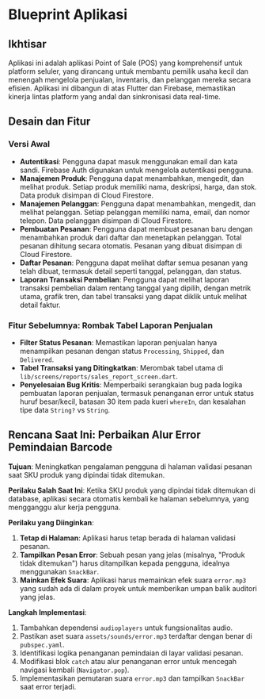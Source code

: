 # Blueprint Aplikasi

## Ikhtisar

Aplikasi ini adalah aplikasi Point of Sale (POS) yang komprehensif untuk platform seluler, yang dirancang untuk membantu pemilik usaha kecil dan menengah mengelola penjualan, inventaris, dan pelanggan mereka secara efisien. Aplikasi ini dibangun di atas Flutter dan Firebase, memastikan kinerja lintas platform yang andal dan sinkronisasi data real-time.

## Desain dan Fitur

### Versi Awal

*   **Autentikasi**: Pengguna dapat masuk menggunakan email dan kata sandi. Firebase Auth digunakan untuk mengelola autentikasi pengguna.
*   **Manajemen Produk**: Pengguna dapat menambahkan, mengedit, dan melihat produk. Setiap produk memiliki nama, deskripsi, harga, dan stok. Data produk disimpan di Cloud Firestore.
*   **Manajemen Pelanggan**: Pengguna dapat menambahkan, mengedit, dan melihat pelanggan. Setiap pelanggan memiliki nama, email, dan nomor telepon. Data pelanggan disimpan di Cloud Firestore.
*   **Pembuatan Pesanan**: Pengguna dapat membuat pesanan baru dengan menambahkan produk dari daftar dan menetapkan pelanggan. Total pesanan dihitung secara otomatis. Pesanan yang dibuat disimpan di Cloud Firestore.
*   **Daftar Pesanan**: Pengguna dapat melihat daftar semua pesanan yang telah dibuat, termasuk detail seperti tanggal, pelanggan, dan status.
*   **Laporan Transaksi Pembelian**: Pengguna dapat melihat laporan transaksi pembelian dalam rentang tanggal yang dipilih, dengan metrik utama, grafik tren, dan tabel transaksi yang dapat diklik untuk melihat detail faktur.

### Fitur Sebelumnya: Rombak Tabel Laporan Penjualan

*   **Filter Status Pesanan**: Memastikan laporan penjualan hanya menampilkan pesanan dengan status `Processing`, `Shipped`, dan `Delivered`.
*   **Tabel Transaksi yang Ditingkatkan**: Merombak tabel utama di `lib/screens/reports/sales_report_screen.dart`.
*   **Penyelesaian Bug Kritis**: Memperbaiki serangkaian bug pada logika pembuatan laporan penjualan, termasuk penanganan error untuk status huruf besar/kecil, batasan 30 item pada kueri `whereIn`, dan kesalahan tipe data `String?` vs `String`.

## Rencana Saat Ini: Perbaikan Alur Error Pemindaian Barcode

**Tujuan**: Meningkatkan pengalaman pengguna di halaman validasi pesanan saat SKU produk yang dipindai tidak ditemukan.

**Perilaku Salah Saat Ini**:
Ketika SKU produk yang dipindai tidak ditemukan di database, aplikasi secara otomatis kembali ke halaman sebelumnya, yang mengganggu alur kerja pengguna.

**Perilaku yang Diinginkan**:
1.  **Tetap di Halaman**: Aplikasi harus tetap berada di halaman validasi pesanan.
2.  **Tampilkan Pesan Error**: Sebuah pesan yang jelas (misalnya, "Produk tidak ditemukan") harus ditampilkan kepada pengguna, idealnya menggunakan `SnackBar`.
3.  **Mainkan Efek Suara**: Aplikasi harus memainkan efek suara `error.mp3` yang sudah ada di dalam proyek untuk memberikan umpan balik auditori yang jelas.

**Langkah Implementasi**:
1.  Tambahkan dependensi `audioplayers` untuk fungsionalitas audio.
2.  Pastikan aset suara `assets/sounds/error.mp3` terdaftar dengan benar di `pubspec.yaml`.
3.  Identifikasi logika penanganan pemindaian di layar validasi pesanan.
4.  Modifikasi blok `catch` atau alur penanganan error untuk mencegah navigasi kembali (`Navigator.pop`).
5.  Implementasikan pemutaran suara `error.mp3` dan tampilkan `SnackBar` saat error terjadi.
